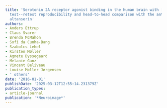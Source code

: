```yaml
---
title: 'Serotonin 2A receptor agonist binding in the human brain with [11C] Cimbi-36:
  test--retest reproducibility and head-to-head comparison with the antagonist [18F]
  altanserin'
authors:
- Anders Ettrup
- Claus Svarer
- Brenda McMahon
- Sofi da Cunha-Bang
- Szabolcs Lehel
- Kirsten Møller
- Agnete Dyssegaard
- Melanie Ganz
- Vincent Beliveau
- Louise Møller Jørgensen
- ' others'
date: '2016-01-01'
publishDate: '2025-03-12T12:55:14.231379Z'
publication_types:
- article-journal
publication: '*Neuroimage*'
---
```

